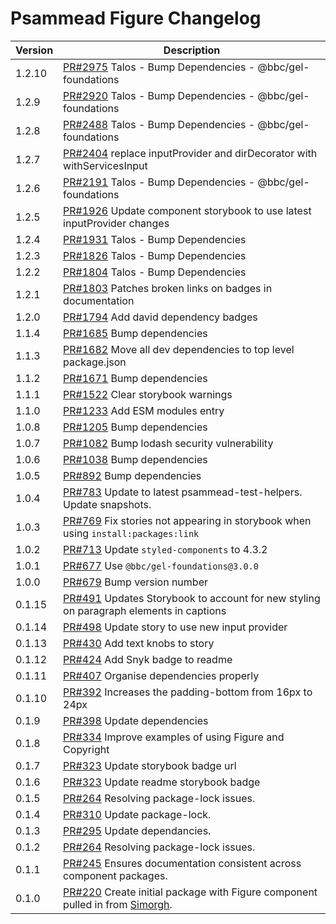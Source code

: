 # Psammead Figure Changelog

<!-- prettier-ignore -->
| Version | Description |
|---------|-------------|
| 1.2.10 | [PR#2975](https://github.com/bbc/psammead/pull/2975) Talos - Bump Dependencies - @bbc/gel-foundations |
| 1.2.9 | [PR#2920](https://github.com/bbc/psammead/pull/2920) Talos - Bump Dependencies - @bbc/gel-foundations |
| 1.2.8 | [PR#2488](https://github.com/bbc/psammead/pull/2488) Talos - Bump Dependencies - @bbc/gel-foundations |
| 1.2.7 | [PR#2404](https://github.com/bbc/psammead/pull/2404) replace inputProvider and dirDecorator with withServicesInput |
| 1.2.6 | [PR#2191](https://github.com/bbc/psammead/pull/2191) Talos - Bump Dependencies - @bbc/gel-foundations |
| 1.2.5 | [PR#1926](https://github.com/bbc/psammead/pull/1926) Update component storybook to use latest inputProvider changes |
| 1.2.4 | [PR#1931](https://github.com/bbc/psammead/pull/1931) Talos - Bump Dependencies |
| 1.2.3 | [PR#1826](https://github.com/bbc/psammead/pull/1826) Talos - Bump Dependencies |
| 1.2.2 | [PR#1804](https://github.com/bbc/psammead/pull/1804) Talos - Bump Dependencies |
| 1.2.1 | [PR#1803](https://github.com/bbc/psammead/pull/1803/) Patches broken links on badges in documentation |
| 1.2.0 | [PR#1794](https://github.com/bbc/psammead/pull/1794) Add david dependency badges |
| 1.1.4   | [PR#1685](https://github.com/bbc/psammead/pull/1685) Bump dependencies |
| 1.1.3 | [PR#1682](https://github.com/bbc/psammead/pull/1682) Move all dev dependencies to top level package.json |
| 1.1.2 | [PR#1671](https://github.com/bbc/psammead/pull/1671) Bump dependencies |
| 1.1.1 | [PR#1522](https://github.com/bbc/psammead/pull/1522) Clear storybook warnings |
| 1.1.0 | [PR#1233](https://github.com/bbc/psammead/pull/1233) Add ESM modules entry |
| 1.0.8   | [PR#1205](https://github.com/bbc/psammead/pull/1205) Bump dependencies |
| 1.0.7   | [PR#1082](https://github.com/bbc/psammead/pull/1082) Bump lodash security vulnerability |
| 1.0.6   | [PR#1038](https://github.com/bbc/psammead/pull/1038) Bump dependencies |
| 1.0.5   | [PR#892](https://github.com/bbc/psammead/pull/892) Bump dependencies |
| 1.0.4 | [PR#783](https://github.com/bbc/psammead/pull/783) Update to latest psammead-test-helpers. Update snapshots. |
| 1.0.3 | [PR#769](https://github.com/bbc/psammead/pull/769) Fix stories not appearing in storybook when using `install:packages:link` |
| 1.0.2   | [PR#713](https://github.com/bbc/psammead/pull/713) Update `styled-components` to 4.3.2 |
| 1.0.1  | [PR#677](https://github.com/bbc/psammead/pull/677) Use `@bbc/gel-foundations@3.0.0` |
| 1.0.0  | [PR#679](https://github.com/bbc/psammead/pull/679) Bump version number |
| 0.1.15  | [PR#491](https://github.com/bbc/psammead/pull/491) Updates Storybook to account for new styling on paragraph elements in captions |
| 0.1.14  | [PR#498](https://github.com/bbc/psammead/pull/498) Update story to use new input provider |
| 0.1.13  | [PR#430](https://github.com/bbc/psammead/pull/430) Add text knobs to story |
| 0.1.12  | [PR#424](https://github.com/bbc/psammead/pull/424) Add Snyk badge to readme |
| 0.1.11  | [PR#407](https://github.com/bbc/psammead/pull/407) Organise dependencies properly |
| 0.1.10  | [PR#392](https://github.com/BBC/psammead/pull/392) Increases the padding-bottom from 16px to 24px |
| 0.1.9   | [PR#398](https://github.com/bbc/psammead/pull/398) Update dependencies |
| 0.1.8   | [PR#334](https://github.com/BBC/psammead/pull/334) Improve examples of using Figure and Copyright |
| 0.1.7   | [PR#323](https://github.com/bbc/psammead/pull/323) Update storybook badge url |
| 0.1.6   | [PR#323](https://github.com/BBC/psammead/pull/323) Update readme storybook badge |
| 0.1.5   | [PR#264](https://github.com/BBC/psammead/pull/319) Resolving package-lock issues. |
| 0.1.4   | [PR#310](https://github.com/BBC/psammead/pull/310) Update package-lock. |
| 0.1.3   | [PR#295](https://github.com/BBC/psammead/pull/295) Update dependancies. |
| 0.1.2   | [PR#264](https://github.com/BBC/psammead/pull/264) Resolving package-lock issues. |
| 0.1.1   | [PR#245](https://github.com/BBC-News/psammead/pull/245) Ensures documentation consistent across component packages. |
| 0.1.0   | [PR#220](https://github.com/BBC-News/psammead/pull/220) Create initial package with Figure component pulled in from [Simorgh](https://github.com/BBC-News/simorgh). |
